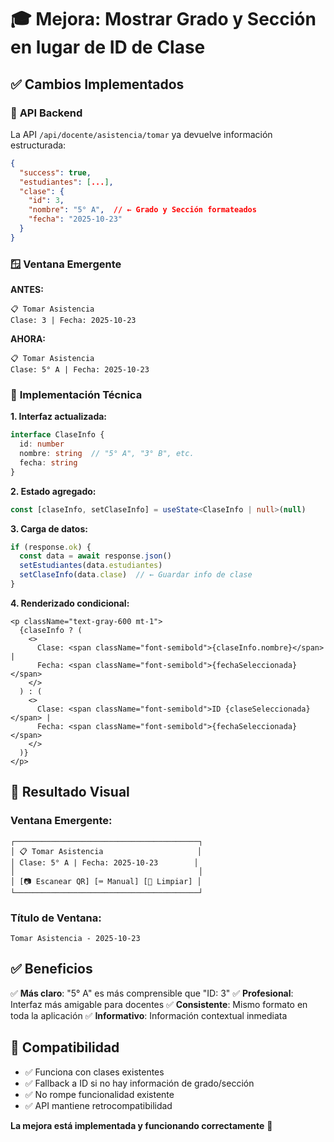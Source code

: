 # 🎓 Mejora: Mostrar Grado y Sección en lugar de ID de Clase

## ✅ Cambios Implementados

### 📡 **API Backend**
La API `/api/docente/asistencia/tomar` ya devuelve información estructurada:

```json
{
  "success": true,
  "estudiantes": [...],
  "clase": {
    "id": 3,
    "nombre": "5° A",  // ← Grado y Sección formateados
    "fecha": "2025-10-23"
  }
}
```

### 🪟 **Ventana Emergente**
**ANTES:**
```
📋 Tomar Asistencia
Clase: 3 | Fecha: 2025-10-23
```

**AHORA:**
```
📋 Tomar Asistencia  
Clase: 5° A | Fecha: 2025-10-23
```

### 🔧 **Implementación Técnica**

**1. Interfaz actualizada:**
```typescript
interface ClaseInfo {
  id: number
  nombre: string  // "5° A", "3° B", etc.
  fecha: string
}
```

**2. Estado agregado:**
```typescript
const [claseInfo, setClaseInfo] = useState<ClaseInfo | null>(null)
```

**3. Carga de datos:**
```typescript
if (response.ok) {
  const data = await response.json()
  setEstudiantes(data.estudiantes)
  setClaseInfo(data.clase)  // ← Guardar info de clase
}
```

**4. Renderizado condicional:**
```tsx
<p className="text-gray-600 mt-1">
  {claseInfo ? (
    <>
      Clase: <span className="font-semibold">{claseInfo.nombre}</span> | 
      Fecha: <span className="font-semibold">{fechaSeleccionada}</span>
    </>
  ) : (
    <>
      Clase: <span className="font-semibold">ID {claseSeleccionada}</span> | 
      Fecha: <span className="font-semibold">{fechaSeleccionada}</span>
    </>
  )}
</p>
```

## 🎯 **Resultado Visual**

### Ventana Emergente:
```
┌─────────────────────────────────────────┐
│ 📋 Tomar Asistencia                     │
│ Clase: 5° A | Fecha: 2025-10-23        │
│                                         │
│ [📷 Escanear QR] [⌨️ Manual] [🧹 Limpiar] │
└─────────────────────────────────────────┘
```

### Título de Ventana:
```
Tomar Asistencia - 2025-10-23
```

## ✅ **Beneficios**

✅ **Más claro**: "5° A" es más comprensible que "ID: 3"
✅ **Profesional**: Interfaz más amigable para docentes
✅ **Consistente**: Mismo formato en toda la aplicación
✅ **Informativo**: Información contextual inmediata

## 🔄 **Compatibilidad**

- ✅ Funciona con clases existentes
- ✅ Fallback a ID si no hay información de grado/sección
- ✅ No rompe funcionalidad existente
- ✅ API mantiene retrocompatibilidad

**La mejora está implementada y funcionando correctamente** 🎉
